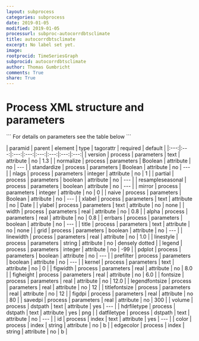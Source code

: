 ```yaml
---
layout: subprocess
categories: subprocess
date: 2019-01-05
modified: 2019-01-05
processurl: subproc-autocorrdbtsclimate
title: autocorrdbtsclimate
excerpt: No label set yet.
image: 
rootprocid: TimeSeriesGraph
subprocid: autocorrdbtsclimate
author: Thomas Gumbricht
comments: True
share: True
---
```


<h1 class='foot-description'>Process XML structure and parameters</h1>
```
For details on parameters see the table below
<?xml version="1.0" ?>
<process>
  <!--Generated from python-->
  <userproj plotid="yourplotid" projectid="yourprojectid" siteid="yoursiteid" system="systemid" tractid="yourtractid" userid="youruserid"/>
  <period endday="DD" endmonth="MM" endyear="YYYY" seasonendday="DD" seasonendmonth="MM" seasonstartday="DD" seasonstartmonth="MM" startday="DD" startmonth="MM" startyear="YYYY" timestep="timestep"/>
  <parameters alpha="xyz.abc" errbars="True/False" figdpi="xyz.abc" figheight="xyz.abc" figwidth="xyz.abc" fontsize="xyz.abc" grid="True/False" kernel="txtstring" legend="xyz" legendfontsize="xyz.abc" linestyle="txtstring" linewidth="xyz.abc" mirror="xyz" naive="True/False" nlags="xyz" normalize="True/False" partial="True/False" pdplot="True/False" prefilter="True/False" resampleseasonal="True/False" savedpi="xyz.abc" standardize="True/False" title="txtstring" titlefontsize="xyz.abc" version="txtstring" width="xyz.abc" xlabel="txtstring" ylabel="txtstring"/>
  <dstpath datfiletype="txtstring" hdrfiletype="txtstring" volume="txtstring"/>
  <index color="txtstring" edgecolor="txtstring" id="txtstring"/>
</process>
```

| paramid | parent | element | type | tagorattr | required | default |
|:---:|:---:|:---:|:---:|:---:|:---:|:---:|:---:|
| version | process | parameters | text | attribute | no | 1.3 |
| normalize | process | parameters | Boolean | attribute | no | --- |
| standardize | process | parameters | Boolean | attribute | no | --- |
| nlags | process | parameters | integer | attribute | no | 1 |
| partial | process | parameters | boolean | attribute | no | --- |
| resampleseasonal | process | parameters | boolean | attribute | no | --- |
| mirror | process | parameters | integer | attribute | no | 0 |
| naive | process | parameters | Boolean | attribute | no | --- |
| xlabel | process | parameters | text | attribute | no | Date |
| ylabel | process | parameters | text | attribute | no | none |
| width | process | parameters | real | attribute | no | 0.8 |
| alpha | process | parameters | real | attribute | no | 0.8 |
| errbars | process | parameters | boolean | attribute | no | --- |
| title | process | parameters | text | attribute | no | none |
| grid | process | parameters | boolean | attribute | no | --- |
| linewidth | process | parameters | real | attribute | no | 1.0 |
| linestyle | process | parameters | string | attribute | no | densely dotted |
| legend | process | parameters | integer | attribute | no | -99 |
| pdplot | process | parameters | boolean | attribute | no | --- |
| prefilter | process | parameters | boolean | attribute | no | --- |
| kernel | process | parameters | text | attribute | no | 0 |
| figwidth | process | parameters | real | attribute | no | 8.0 |
| figheight | process | parameters | real | attribute | no | 6.0 |
| fontsize | process | parameters | real | attribute | no | 12.0 |
| legendfontsize | process | parameters | real | attribute | no | 12 |
| titlefontsize | process | parameters | real | attribute | no | 12 |
| figdpi | process | parameters | real | attribute | no | 80 |
| savedpi | process | parameters | real | attribute | no | 300 |
| volume | process | dstpath | text | attribute | yes | --- |
| hdrfiletype | process | dstpath | text | attribute | yes | png |
| datfiletype | process | dstpath | text | attribute | no | --- |
| id | process | index | text | attribute | yes | --- |
| color | process | index | string | attribute | no | b |
| edgecolor | process | index | string | attribute | no | b |
